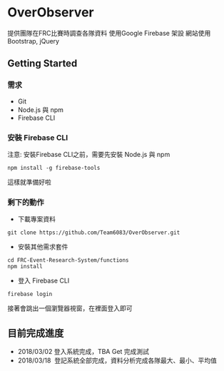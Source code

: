 # OverObserver
提供團隊在FRC比賽時調查各隊資料
使用Google Firebase 架設
網站使用 Bootstrap, jQuery

## Getting Started

### 需求

* Git
* Node.js 與 npm
* Firebase CLI

### 安裝 Firebase CLI

注意: 安裝Firebase CLI之前，需要先安裝 Node.js 與 npm
```
npm install -g firebase-tools
```
這樣就準備好啦

### 剩下的動作

* 下載專案資料

```
git clone https://github.com/Team6083/OverObserver.git
```
* 安裝其他需求套件
```
cd FRC-Event-Research-System/functions
npm install
```
* 登入 Firebase CLI
```
firebase login
```
接著會跳出一個瀏覽器視窗，在裡面登入即可

## 目前完成進度

* 2018/03/02  登入系統完成，TBA Get 完成測試
* 2018/03/18  登記系統全部完成，資料分析完成各隊最大、最小、平均值
